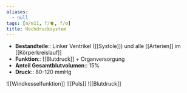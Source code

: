 ```yaml
---
aliases:
  - null
tags: [m/m11, f/🫀, f/⚙️]
title: Hochdrucksystem
---
```

- **Bestandteile**:: Linker Ventrikel ([[Systole]]) und alle [[Arterien]] im [[Körperkreislauf]]
- **Funktion**:: [[Blutdruck]] + Organversorgung
- **Anteil Gesamtblutvolumen**:: 15%
- **Druck**:: 80-120 mmHg

![[Windkesselfunktion]]
![[Puls]]
![[Blutdruck]]